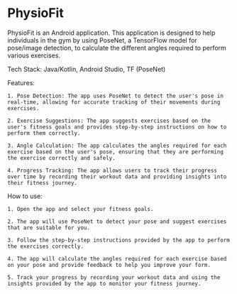 # PhysioFit

PhysioFit is an Android application. This application is designed to help individuals in the gym by using PoseNet, a TensorFlow model for pose/image detection, to calculate the different angles required to perform various exercises.

Tech Stack: Java/Kotlin, Android Studio, TF (PoseNet)

Features:

    1. Pose Detection: The app uses PoseNet to detect the user's pose in real-time, allowing for accurate tracking of their movements during exercises.

    2. Exercise Suggestions: The app suggests exercises based on the user's fitness goals and provides step-by-step instructions on how to perform them correctly.

    3. Angle Calculation: The app calculates the angles required for each exercise based on the user's pose, ensuring that they are performing the exercise correctly and safely.

    4. Progress Tracking: The app allows users to track their progress over time by recording their workout data and providing insights into their fitness journey.

How to use:

    1. Open the app and select your fitness goals.

    2. The app will use PoseNet to detect your pose and suggest exercises that are suitable for you.

    3. Follow the step-by-step instructions provided by the app to perform the exercises correctly.

    4. The app will calculate the angles required for each exercise based on your pose and provide feedback to help you improve your form.

    5. Track your progress by recording your workout data and using the insights provided by the app to monitor your fitness journey.
